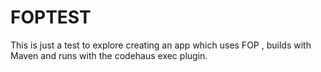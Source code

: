 # FOPTEST

This is just a test to explore creating an app which uses FOP , builds with Maven and runs with the codehaus exec plugin.

